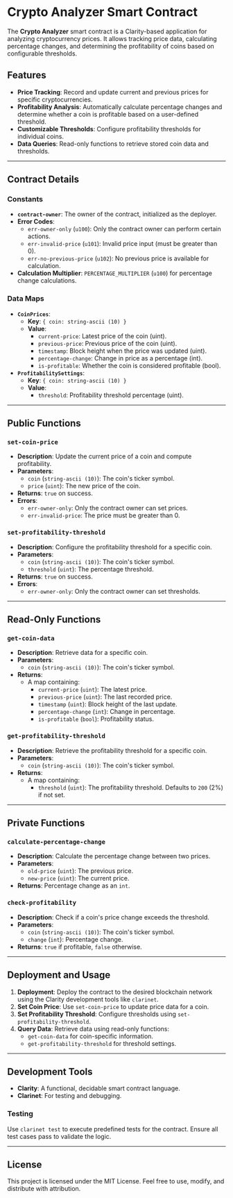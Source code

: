 # Crypto Analyzer Smart Contract

The **Crypto Analyzer** smart contract is a Clarity-based application for analyzing cryptocurrency prices. It allows tracking price data, calculating percentage changes, and determining the profitability of coins based on configurable thresholds. 

## Features
- **Price Tracking**: Record and update current and previous prices for specific cryptocurrencies.
- **Profitability Analysis**: Automatically calculate percentage changes and determine whether a coin is profitable based on a user-defined threshold.
- **Customizable Thresholds**: Configure profitability thresholds for individual coins.
- **Data Queries**: Read-only functions to retrieve stored coin data and thresholds.

---

## Contract Details

### Constants
- **`contract-owner`**: The owner of the contract, initialized as the deployer.
- **Error Codes**:
  - `err-owner-only` (`u100`): Only the contract owner can perform certain actions.
  - `err-invalid-price` (`u101`): Invalid price input (must be greater than 0).
  - `err-no-previous-price` (`u102`): No previous price is available for calculation.
- **Calculation Multiplier**: `PERCENTAGE_MULTIPLIER` (`u100`) for percentage change calculations.

### Data Maps
- **`CoinPrices`**:
  - **Key**: `{ coin: string-ascii (10) }`
  - **Value**: 
    - `current-price`: Latest price of the coin (uint).
    - `previous-price`: Previous price of the coin (uint).
    - `timestamp`: Block height when the price was updated (uint).
    - `percentage-change`: Change in price as a percentage (int).
    - `is-profitable`: Whether the coin is considered profitable (bool).
- **`ProfitabilitySettings`**:
  - **Key**: `{ coin: string-ascii (10) }`
  - **Value**: 
    - `threshold`: Profitability threshold percentage (uint).

---

## Public Functions

### `set-coin-price`
- **Description**: Update the current price of a coin and compute profitability.
- **Parameters**:
  - `coin` (`string-ascii (10)`): The coin's ticker symbol.
  - `price` (`uint`): The new price of the coin.
- **Returns**: `true` on success.
- **Errors**:
  - `err-owner-only`: Only the contract owner can set prices.
  - `err-invalid-price`: The price must be greater than 0.

### `set-profitability-threshold`
- **Description**: Configure the profitability threshold for a specific coin.
- **Parameters**:
  - `coin` (`string-ascii (10)`): The coin's ticker symbol.
  - `threshold` (`uint`): The percentage threshold.
- **Returns**: `true` on success.
- **Errors**:
  - `err-owner-only`: Only the contract owner can set thresholds.

---

## Read-Only Functions

### `get-coin-data`
- **Description**: Retrieve data for a specific coin.
- **Parameters**:
  - `coin` (`string-ascii (10)`): The coin's ticker symbol.
- **Returns**:
  - A map containing:
    - `current-price` (`uint`): The latest price.
    - `previous-price` (`uint`): The last recorded price.
    - `timestamp` (`uint`): Block height of the last update.
    - `percentage-change` (`int`): Change in percentage.
    - `is-profitable` (`bool`): Profitability status.

### `get-profitability-threshold`
- **Description**: Retrieve the profitability threshold for a specific coin.
- **Parameters**:
  - `coin` (`string-ascii (10)`): The coin's ticker symbol.
- **Returns**:
  - A map containing:
    - `threshold` (`uint`): The profitability threshold. Defaults to `200` (2%) if not set.

---

## Private Functions

### `calculate-percentage-change`
- **Description**: Calculate the percentage change between two prices.
- **Parameters**:
  - `old-price` (`uint`): The previous price.
  - `new-price` (`uint`): The current price.
- **Returns**: Percentage change as an `int`.

### `check-profitability`
- **Description**: Check if a coin's price change exceeds the threshold.
- **Parameters**:
  - `coin` (`string-ascii (10)`): The coin's ticker symbol.
  - `change` (`int`): Percentage change.
- **Returns**: `true` if profitable, `false` otherwise.

---

## Deployment and Usage

1. **Deployment**: Deploy the contract to the desired blockchain network using the Clarity development tools like `clarinet`.
2. **Set Coin Price**: Use `set-coin-price` to update price data for a coin.
3. **Set Profitability Threshold**: Configure thresholds using `set-profitability-threshold`.
4. **Query Data**: Retrieve data using read-only functions:
   - `get-coin-data` for coin-specific information.
   - `get-profitability-threshold` for threshold settings.

---

## Development Tools

- **Clarity**: A functional, decidable smart contract language.
- **Clarinet**: For testing and debugging.

### Testing
Use `clarinet test` to execute predefined tests for the contract. Ensure all test cases pass to validate the logic.

---

## License

This project is licensed under the MIT License. Feel free to use, modify, and distribute with attribution.